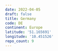 ```yaml
---
date: 2022-04-05
draft: false
title: Germany
code: DE
continent: Europe
latitude: '51.165691'
longitude: '10.451526'
repo_count: 9
---
```



